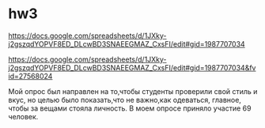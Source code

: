 # hw3

https://docs.google.com/spreadsheets/d/1JXky-j2gszqdYOPVF8ED_DLcwBD3SNAEEGMAZ_CxsFI/edit#gid=1987707034

https://docs.google.com/spreadsheets/d/1JXky-j2gszqdYOPVF8ED_DLcwBD3SNAEEGMAZ_CxsFI/edit#gid=1987707034&fvid=27568024

Мой опрос был направлен на то,чтобы студенты проверили свой стиль и вкус, но целью было показать,что не важно,как одеваться, главное, чтобы за вещами стояла личность. В моем опросе приняло участие 69 человек.
